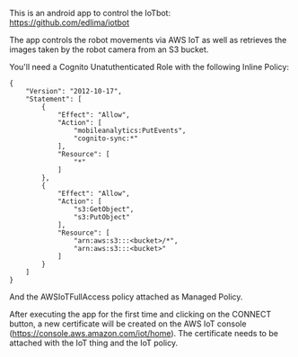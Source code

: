 This is an android app to control the IoTbot: https://github.com/edlima/iotbot

The app controls the robot movements via AWS IoT as well as retrieves the images taken by the robot camera from an S3 bucket.

You'll need a Cognito Unatuthenticated Role with the following Inline Policy:

```
{
    "Version": "2012-10-17",
    "Statement": [
        {
            "Effect": "Allow",
            "Action": [
                "mobileanalytics:PutEvents",
                "cognito-sync:*"
            ],
            "Resource": [
                "*"
            ]
        },
        {
            "Effect": "Allow",
            "Action": [
                "s3:GetObject",
                "s3:PutObject"
            ],
            "Resource": [
                "arn:aws:s3:::<bucket>/*",
                "arn:aws:s3:::<bucket>"
            ]
        }
    ]
}
```

And the AWSIoTFullAccess policy attached as Managed Policy.

After executing the app for the first time and clicking on the CONNECT button, a new certificate will be created on the AWS IoT console (https://console.aws.amazon.com/iot/home). The certificate needs to be attached with the IoT thing and the IoT policy. 

